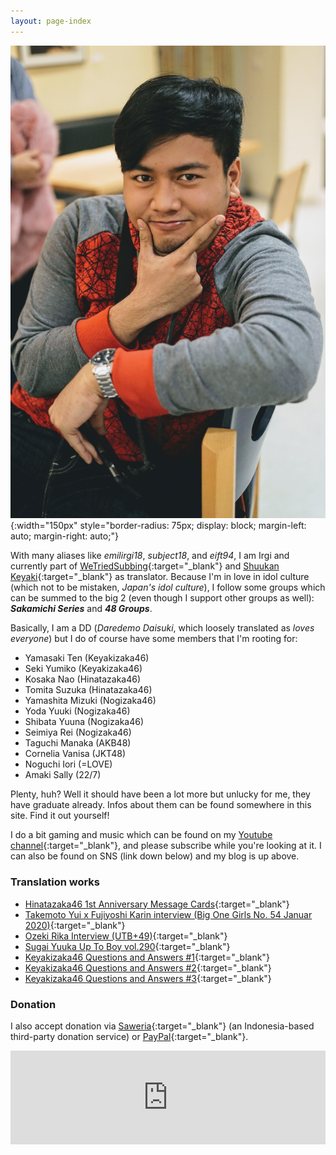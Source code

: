 ```yaml
---
layout: page-index
---
```

<!--<div id="kartu">-->
<!--<img src="{{ site.baseurl }}/images/profile.jpg" alt="Profile" style="height: 250px; float: left; margin-right: 2em; border-radius: 5px"/>-->
<!--</div>-->
![Profile picture](/images/profile.jpg){:width="150px" style="border-radius: 75px; display: block; margin-left: auto; margin-right: auto;"}

With many aliases like *emilirgi18*, *subject18*, and *eift94*, I am Irgi and currently part of [WeTriedSubbing](https://wetriedsubbing.github.io/){:target="_blank"} and [Shuukan Keyaki](https://twitter.com/shuukankeyaki){:target="_blank"} as translator. Because I'm in love in idol culture (which not to be mistaken, *Japan's idol culture*), I follow some groups which can be summed to the big 2 (even though I support other groups as well): ***Sakamichi Series*** and ***48 Groups***.

Basically, I am a DD (*Daredemo Daisuki*, which loosely translated as *loves everyone*) but I do of course have some members that I'm rooting for:
* Yamasaki Ten (Keyakizaka46)
* Seki Yumiko (Keyakizaka46)
* Kosaka Nao (Hinatazaka46)
* Tomita Suzuka (Hinatazaka46)
* Yamashita Mizuki (Nogizaka46)
* Yoda Yuuki (Nogizaka46)
* Shibata Yuuna (Nogizaka46)
* Seimiya Rei (Nogizaka46)
* Taguchi Manaka (AKB48)
* Cornelia Vanisa (JKT48)
* Noguchi Iori (=LOVE)
* Amaki Sally (22/7)

Plenty, huh? Well it should have been a lot more but unlucky for me, they have graduate already. Infos about them can be found somewhere in this site. Find it out yourself!

I do a bit gaming and music which can be found on my [Youtube channel](https://youtube.com/emilirgi18){:target="_blank"}, and please subscribe while you're looking at it. I can also be found on SNS (link down below) and my blog is up above.

### Translation works
* [Hinatazaka46 1st Anniversary Message Cards](/MessageCard){:target="_blank"}
* [Takemoto Yui x Fujiyoshi Karin interview (Big One Girls No. 54 Januar 2020)](https://wetriedsubbing.blogspot.com/2019/12/takemoto-yui-x-fujiyoshi-karin.html){:target="_blank"}
* [Ozeki Rika Interview (UTB+49)](https://wetriedsubbing.blogspot.com/2019/12/ozeki-rika-interview-utb49.html){:target="_blank"}
* [Sugai Yuuka Up To Boy vol.290](https://wetriedsubbing.blogspot.com/2020/05/sugai-yuuka-up-to-boy-vol-290.html){:target="_blank"}
* [Keyakizaka46 Questions and Answers #1](https://wetriedsubbing.blogspot.com/2020/09/keyakizaka-46-question-and-answers-from.html){:target="_blank"}
* [Keyakizaka46 Questions and Answers #2](https://wetriedsubbing.blogspot.com/2020/09/keyakizaka-46-question-and-answers-from_24.html){:target="_blank"}
* [Keyakizaka46 Questions and Answers #3](https://wetriedsubbing.blogspot.com/2020/09/keyakizaka-46-question-and-answers-from_27.html){:target="_blank"}

### Donation
I also accept donation via [Saweria](https://saweria.co/subject18){:target="_blank"} (an Indonesia-based third-party donation service) or [PayPal](https://paypal.me/emilirgi){:target="_blank"}.

<embed src="https://saweria.co/overlays/recent?streamKey=16738082ba6b3c9203600787b6d4d1d9&backgroundColor=%23eee&color=%23333&fontWeight=20000&text=https%3A%2F%2Fsaweria.co%2Fsubject18+%7C+https%3A%2F%2Firgi.eu" width="100%">

<!--<embed src="https://saweria.co/overlays/alert?streamKey=16738082ba6b3c9203600787b6d4d1d9&template=gibt+mir+gerade&backgroundColor=%23ddd&highlightColor=%23a0a&color=%23333333&fontWeight=500&notificationTimeout=20000" width="100%" height="100%">-->
